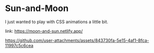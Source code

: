 # Sun-and-Moon

I just wanted to play with CSS animations a little bit.

link: https://moon-and-sun.netlify.app/


https://github.com/user-attachments/assets/843730fa-5e15-4af1-8fca-11997c5c6cea


